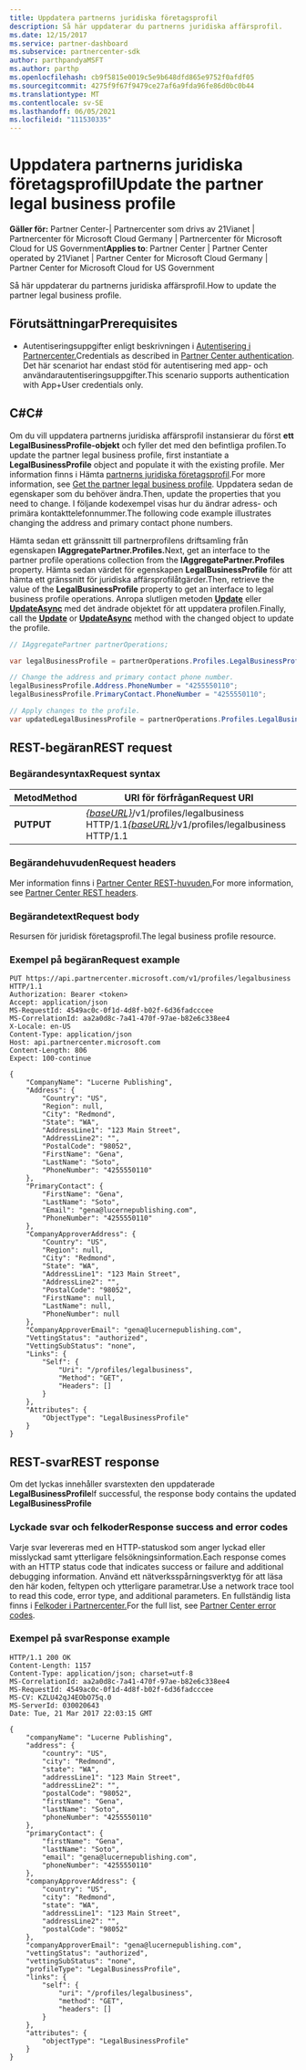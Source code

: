 ```yaml
---
title: Uppdatera partnerns juridiska företagsprofil
description: Så här uppdaterar du partnerns juridiska affärsprofil.
ms.date: 12/15/2017
ms.service: partner-dashboard
ms.subservice: partnercenter-sdk
author: parthpandyaMSFT
ms.author: parthp
ms.openlocfilehash: cb9f5815e0019c5e9b648dfd865e9752f0afdf05
ms.sourcegitcommit: 4275f9f67f9479ce27af6a9fda96fe86d0bc0b44
ms.translationtype: MT
ms.contentlocale: sv-SE
ms.lasthandoff: 06/05/2021
ms.locfileid: "111530335"
---
```

# <a name="update-the-partner-legal-business-profile"></a><span data-ttu-id="62fc1-103">Uppdatera partnerns juridiska företagsprofil</span><span class="sxs-lookup"><span data-stu-id="62fc1-103">Update the partner legal business profile</span></span>

<span data-ttu-id="62fc1-104">**Gäller för:** Partner Center-| Partnercenter som drivs av 21Vianet | Partnercenter för Microsoft Cloud Germany | Partnercenter för Microsoft Cloud for US Government</span><span class="sxs-lookup"><span data-stu-id="62fc1-104">**Applies to**: Partner Center | Partner Center operated by 21Vianet | Partner Center for Microsoft Cloud Germany | Partner Center for Microsoft Cloud for US Government</span></span>

<span data-ttu-id="62fc1-105">Så här uppdaterar du partnerns juridiska affärsprofil.</span><span class="sxs-lookup"><span data-stu-id="62fc1-105">How to update the partner legal business profile.</span></span>

## <a name="prerequisites"></a><span data-ttu-id="62fc1-106">Förutsättningar</span><span class="sxs-lookup"><span data-stu-id="62fc1-106">Prerequisites</span></span>

- <span data-ttu-id="62fc1-107">Autentiseringsuppgifter enligt beskrivningen i [Autentisering i Partnercenter.](partner-center-authentication.md)</span><span class="sxs-lookup"><span data-stu-id="62fc1-107">Credentials as described in [Partner Center authentication](partner-center-authentication.md).</span></span> <span data-ttu-id="62fc1-108">Det här scenariot har endast stöd för autentisering med app- och användarautentiseringsuppgifter.</span><span class="sxs-lookup"><span data-stu-id="62fc1-108">This scenario supports authentication with App+User credentials only.</span></span>

## <a name="c"></a><span data-ttu-id="62fc1-109">C\#</span><span class="sxs-lookup"><span data-stu-id="62fc1-109">C\#</span></span>

<span data-ttu-id="62fc1-110">Om du vill uppdatera partnerns juridiska affärsprofil instansierar du först **ett LegalBusinessProfile-objekt** och fyller det med den befintliga profilen.</span><span class="sxs-lookup"><span data-stu-id="62fc1-110">To update the partner legal business profile, first instantiate a **LegalBusinessProfile** object and populate it with the existing profile.</span></span> <span data-ttu-id="62fc1-111">Mer information finns i Hämta [partnerns juridiska företagsprofil](get-legal-business-profile.md).</span><span class="sxs-lookup"><span data-stu-id="62fc1-111">For more information, see [Get the partner legal business profile](get-legal-business-profile.md).</span></span> <span data-ttu-id="62fc1-112">Uppdatera sedan de egenskaper som du behöver ändra.</span><span class="sxs-lookup"><span data-stu-id="62fc1-112">Then, update the properties that you need to change.</span></span> <span data-ttu-id="62fc1-113">I följande kodexempel visas hur du ändrar adress- och primära kontakttelefonnummer.</span><span class="sxs-lookup"><span data-stu-id="62fc1-113">The following code example illustrates changing the address and primary contact phone numbers.</span></span>

<span data-ttu-id="62fc1-114">Hämta sedan ett gränssnitt till partnerprofilens driftsamling från egenskapen **IAggregatePartner.Profiles.**</span><span class="sxs-lookup"><span data-stu-id="62fc1-114">Next, get an interface to the partner profile operations collection from the **IAggregatePartner.Profiles** property.</span></span> <span data-ttu-id="62fc1-115">Hämta sedan värdet för egenskapen **LegalBusinessProfile** för att hämta ett gränssnitt för juridiska affärsprofilåtgärder.</span><span class="sxs-lookup"><span data-stu-id="62fc1-115">Then, retrieve the value of the **LegalBusinessProfile** property to get an interface to legal business profile operations.</span></span> <span data-ttu-id="62fc1-116">Anropa slutligen metoden [**Update**](/dotnet/api/microsoft.store.partnercenter.profiles.ilegalbusinessprofile.update) eller [**UpdateAsync**](/dotnet/api/microsoft.store.partnercenter.profiles.ilegalbusinessprofile.updateasync) med det ändrade objektet för att uppdatera profilen.</span><span class="sxs-lookup"><span data-stu-id="62fc1-116">Finally, call the [**Update**](/dotnet/api/microsoft.store.partnercenter.profiles.ilegalbusinessprofile.update) or [**UpdateAsync**](/dotnet/api/microsoft.store.partnercenter.profiles.ilegalbusinessprofile.updateasync) method with the changed object to update the profile.</span></span>

``` csharp
// IAggregatePartner partnerOperations;

var legalBusinessProfile = partnerOperations.Profiles.LegalBusinessProfile.Get();

// Change the address and primary contact phone number.
legalBusinessProfile.Address.PhoneNumber = "4255550110";
legalBusinessProfile.PrimaryContact.PhoneNumber = "4255550110";

// Apply changes to the profile.
var updatedLegalBusinessProfile = partnerOperations.Profiles.LegalBusinessProfile.Update(legalBusinessProfile);
```

## <a name="rest-request"></a><span data-ttu-id="62fc1-117">REST-begäran</span><span class="sxs-lookup"><span data-stu-id="62fc1-117">REST request</span></span>

### <a name="request-syntax"></a><span data-ttu-id="62fc1-118">Begärandesyntax</span><span class="sxs-lookup"><span data-stu-id="62fc1-118">Request syntax</span></span>

| <span data-ttu-id="62fc1-119">Metod</span><span class="sxs-lookup"><span data-stu-id="62fc1-119">Method</span></span>  | <span data-ttu-id="62fc1-120">URI för förfrågan</span><span class="sxs-lookup"><span data-stu-id="62fc1-120">Request URI</span></span>                                                                    |
|---------|--------------------------------------------------------------------------------|
| <span data-ttu-id="62fc1-121">**PUT**</span><span class="sxs-lookup"><span data-stu-id="62fc1-121">**PUT**</span></span> | <span data-ttu-id="62fc1-122">[*{baseURL}*](partner-center-rest-urls.md)/v1/profiles/legalbusiness HTTP/1.1</span><span class="sxs-lookup"><span data-stu-id="62fc1-122">[*{baseURL}*](partner-center-rest-urls.md)/v1/profiles/legalbusiness HTTP/1.1</span></span> |

### <a name="request-headers"></a><span data-ttu-id="62fc1-123">Begärandehuvuden</span><span class="sxs-lookup"><span data-stu-id="62fc1-123">Request headers</span></span>

<span data-ttu-id="62fc1-124">Mer information finns i [Partner Center REST-huvuden.](headers.md)</span><span class="sxs-lookup"><span data-stu-id="62fc1-124">For more information, see [Partner Center REST headers](headers.md).</span></span>

### <a name="request-body"></a><span data-ttu-id="62fc1-125">Begärandetext</span><span class="sxs-lookup"><span data-stu-id="62fc1-125">Request body</span></span>

<span data-ttu-id="62fc1-126">Resursen för juridisk företagsprofil.</span><span class="sxs-lookup"><span data-stu-id="62fc1-126">The legal business profile resource.</span></span>

### <a name="request-example"></a><span data-ttu-id="62fc1-127">Exempel på begäran</span><span class="sxs-lookup"><span data-stu-id="62fc1-127">Request example</span></span>

```http
PUT https://api.partnercenter.microsoft.com/v1/profiles/legalbusiness HTTP/1.1
Authorization: Bearer <token>
Accept: application/json
MS-RequestId: 4549ac0c-0f1d-4d8f-b02f-6d36fadcccee
MS-CorrelationId: aa2a0d8c-7a41-470f-97ae-b82e6c338ee4
X-Locale: en-US
Content-Type: application/json
Host: api.partnercenter.microsoft.com
Content-Length: 806
Expect: 100-continue

{
    "CompanyName": "Lucerne Publishing",
    "Address": {
        "Country": "US",
        "Region": null,
        "City": "Redmond",
        "State": "WA",
        "AddressLine1": "123 Main Street",
        "AddressLine2": "",
        "PostalCode": "98052",
        "FirstName": "Gena",
        "LastName": "Soto",
        "PhoneNumber": "4255550110"
    },
    "PrimaryContact": {
        "FirstName": "Gena",
        "LastName": "Soto",
        "Email": "gena@lucernepublishing.com",
        "PhoneNumber": "4255550110"
    },
    "CompanyApproverAddress": {
        "Country": "US",
        "Region": null,
        "City": "Redmond",
        "State": "WA",
        "AddressLine1": "123 Main Street",
        "AddressLine2": "",
        "PostalCode": "98052",
        "FirstName": null,
        "LastName": null,
        "PhoneNumber": null
    },
    "CompanyApproverEmail": "gena@lucernepublishing.com",
    "VettingStatus": "authorized",
    "VettingSubStatus": "none",
    "Links": {
        "Self": {
            "Uri": "/profiles/legalbusiness",
            "Method": "GET",
            "Headers": []
        }
    },
    "Attributes": {
        "ObjectType": "LegalBusinessProfile"
    }
}
```

## <a name="rest-response"></a><span data-ttu-id="62fc1-128">REST-svar</span><span class="sxs-lookup"><span data-stu-id="62fc1-128">REST response</span></span>

<span data-ttu-id="62fc1-129">Om det lyckas innehåller svarstexten den uppdaterade **LegalBusinessProfile**</span><span class="sxs-lookup"><span data-stu-id="62fc1-129">If successful, the response body contains the updated **LegalBusinessProfile**</span></span>

### <a name="response-success-and-error-codes"></a><span data-ttu-id="62fc1-130">Lyckade svar och felkoder</span><span class="sxs-lookup"><span data-stu-id="62fc1-130">Response success and error codes</span></span>

<span data-ttu-id="62fc1-131">Varje svar levereras med en HTTP-statuskod som anger lyckad eller misslyckad samt ytterligare felsökningsinformation.</span><span class="sxs-lookup"><span data-stu-id="62fc1-131">Each response comes with an HTTP status code that indicates success or failure and additional debugging information.</span></span> <span data-ttu-id="62fc1-132">Använd ett nätverksspårningsverktyg för att läsa den här koden, feltypen och ytterligare parametrar.</span><span class="sxs-lookup"><span data-stu-id="62fc1-132">Use a network trace tool to read this code, error type, and additional parameters.</span></span> <span data-ttu-id="62fc1-133">En fullständig lista finns i [Felkoder i Partnercenter.](error-codes.md)</span><span class="sxs-lookup"><span data-stu-id="62fc1-133">For the full list, see [Partner Center error codes](error-codes.md).</span></span>

### <a name="response-example"></a><span data-ttu-id="62fc1-134">Exempel på svar</span><span class="sxs-lookup"><span data-stu-id="62fc1-134">Response example</span></span>

```http
HTTP/1.1 200 OK
Content-Length: 1157
Content-Type: application/json; charset=utf-8
MS-CorrelationId: aa2a0d8c-7a41-470f-97ae-b82e6c338ee4
MS-RequestId: 4549ac0c-0f1d-4d8f-b02f-6d36fadcccee
MS-CV: KZLU42qJ4EObO75q.0
MS-ServerId: 030020643
Date: Tue, 21 Mar 2017 22:03:15 GMT

{
    "companyName": "Lucerne Publishing",
    "address": {
        "country": "US",
        "city": "Redmond",
        "state": "WA",
        "addressLine1": "123 Main Street",
        "addressLine2": "",
        "postalCode": "98052",
        "firstName": "Gena",
        "lastName": "Soto",
        "phoneNumber": "4255550110"
    },
    "primaryContact": {
        "firstName": "Gena",
        "lastName": "Soto",
        "email": "gena@lucernepublishing.com",
        "phoneNumber": "4255550110"
    },
    "companyApproverAddress": {
        "country": "US",
        "city": "Redmond",
        "state": "WA",
        "addressLine1": "123 Main Street",
        "addressLine2": "",
        "postalCode": "98052"
    },
    "companyApproverEmail": "gena@lucernepublishing.com",
    "vettingStatus": "authorized",
    "vettingSubStatus": "none",
    "profileType": "LegalBusinessProfile",
    "links": {
        "self": {
            "uri": "/profiles/legalbusiness",
            "method": "GET",
            "headers": []
        }
    },
    "attributes": {
        "objectType": "LegalBusinessProfile"
    }
}
```
